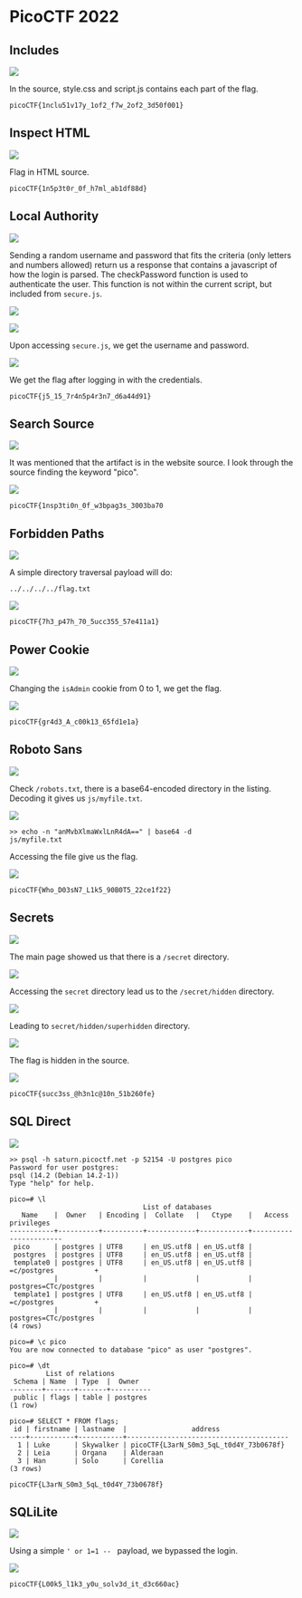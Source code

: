 # PicoCTF 2022


## Includes 
![](Images/Q-Includes.png)

In the source, style.css and script.js contains each part of the flag.

```
picoCTF{1nclu51v17y_1of2_f7w_2of2_3d50f001}
```

## Inspect HTML
![](Images/Q-Inspect-HTML.png)

Flag in HTML source.

```
picoCTF{1n5p3t0r_0f_h7ml_ab1df88d}
```

## Local Authority

![](Images/Q-Local-Authority.png)

Sending a random username and password that fits the criteria (only letters and numbers allowed) return us a response that contains a javascript of how the login is parsed. The checkPassword function is used to authenticate the user. This function is not within the current script, but included from `secure.js`. 

![](Images/check-password.png)

![](Images/secure-js.png)

Upon accessing `secure.js`, we get the username and password.

![](Images/secure-js-user-pass.png)

We get the flag after logging in with the credentials.

```
picoCTF{j5_15_7r4n5p4r3n7_d6a44d91}
```

## Search Source

![](Images/Q-Search-Source.png)

It was mentioned that the artifact is in the website source. I look through the source finding the keyword "pico".

![](Images/searching-source.png)

```
picoCTF{1nsp3ti0n_0f_w3bpag3s_3003ba70
```

## Forbidden Paths

![](Images/Q-Forbidden-Paths.png)

A simple directory traversal payload will do:
```
../../../../flag.txt
```

![](Images/forbidden-flag.png)

```
picoCTF{7h3_p47h_70_5ucc355_57e411a1}
```

## Power Cookie

![](Images/Q-Power-Cookie.png)

Changing the `isAdmin` cookie from 0 to 1, we get the flag.

![](Images/isAdmin.png)

```
picoCTF{gr4d3_A_c00k13_65fd1e1a}
```

## Roboto Sans

![](Images/Q-Roboto-Sans.png)

Check `/robots.txt`, there is a base64-encoded directory in the listing. Decoding it gives us `js/myfile.txt`.

![](Images/robots-txt.png)

```
>> echo -n "anMvbXlmaWxlLnR4dA==" | base64 -d
js/myfile.txt 
```

Accessing the file give us the flag.

![](Images/roboto-flag.png)

```
picoCTF{Who_D03sN7_L1k5_90B0T5_22ce1f22}
```

## Secrets

![](Images/Q-Secrets.png)

The main page showed us that there is a `/secret` directory.

![](Images/secret-directory.png)

Accessing the `secret` directory lead us to the `/secret/hidden` directory.

![](Images/hidden-directory.png)

Leading to `secret/hidden/superhidden` directory.

![](Images/superhidden-directory.png)

The flag is hidden in the source.

![](Images/secret-hidden-flag.png)

```
picoCTF{succ3ss_@h3n1c@10n_51b260fe}
```

## SQL Direct

![](Images/Q-SQL-Direct.png)

```
>> psql -h saturn.picoctf.net -p 52154 -U postgres pico
Password for user postgres: 
psql (14.2 (Debian 14.2-1))
Type "help" for help.

pico=# \l
                                 List of databases
   Name    |  Owner   | Encoding |  Collate   |   Ctype    |   Access privileges   
-----------+----------+----------+------------+------------+-----------------------
 pico      | postgres | UTF8     | en_US.utf8 | en_US.utf8 | 
 postgres  | postgres | UTF8     | en_US.utf8 | en_US.utf8 | 
 template0 | postgres | UTF8     | en_US.utf8 | en_US.utf8 | =c/postgres          +
           |          |          |            |            | postgres=CTc/postgres
 template1 | postgres | UTF8     | en_US.utf8 | en_US.utf8 | =c/postgres          +
           |          |          |            |            | postgres=CTc/postgres
(4 rows)
```
```
pico=# \c pico
You are now connected to database "pico" as user "postgres".
```
```
pico=# \dt
         List of relations
 Schema | Name  | Type  |  Owner   
--------+-------+-------+----------
 public | flags | table | postgres
(1 row)
```
```
pico=# SELECT * FROM flags;
 id | firstname | lastname  |                address                 
----+-----------+-----------+----------------------------------------
  1 | Luke      | Skywalker | picoCTF{L3arN_S0m3_5qL_t0d4Y_73b0678f}
  2 | Leia      | Organa    | Alderaan
  3 | Han       | Solo      | Corellia
(3 rows)
```

```
picoCTF{L3arN_S0m3_5qL_t0d4Y_73b0678f}
```

## SQLiLite

![](Images/Q-SQLiLite.png)

Using a simple `' or 1=1 -- ` payload, we bypassed the login.

![](Images/sqli-flag.png)

```
picoCTF{L00k5_l1k3_y0u_solv3d_it_d3c660ac}
```

